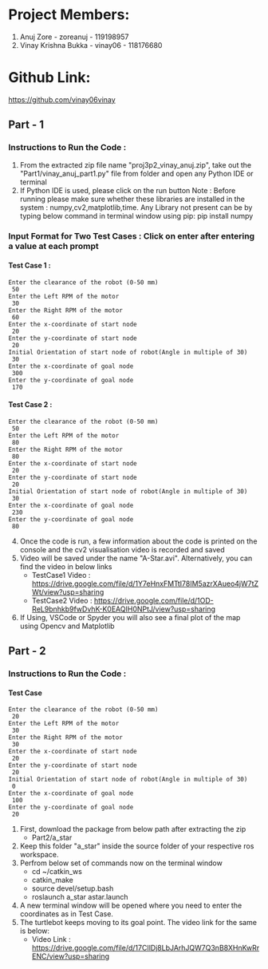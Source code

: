 # Project Members:
1. Anuj Zore - zoreanuj - 119198957
2. Vinay Krishna Bukka - vinay06 - 118176680

# Github Link: 

https://github.com/vinay06vinay

## Part - 1
### Instructions to Run the Code : 

1. From the extracted zip file name "proj3p2_vinay_anuj.zip", take out the "Part1/vinay_anuj_part1.py" file from folder and open any Python IDE or terminal
2. If Python IDE is used, please click on the run button
Note : Before running please make sure whether these libraries are installed in the system : numpy,cv2,matplotlib,time.
Any Library not present can be by typing below command in terminal window using pip:
       pip install numpy
       
### Input Format for Two Test Cases : Click on enter after entering a value at each prompt

#### Test Case 1 : 
	Enter the clearance of the robot (0-50 mm)
	 50
	Enter the Left RPM of the motor
	 30
	Enter the Right RPM of the motor
	 60
	Enter the x-coordinate of start node
	 20
	Enter the y-coordinate of start node
	 20
	Initial Orientation of start node of robot(Angle in multiple of 30)
	 30
	Enter the x-coordinate of goal node
	 300
	Enter the y-coordinate of goal node
	 170
#### Test Case 2 : 
	Enter the clearance of the robot (0-50 mm)
	 50
	Enter the Left RPM of the motor
	 80
	Enter the Right RPM of the motor
	 80
	Enter the x-coordinate of start node
	 20
	Enter the y-coordinate of start node
	 20
	Initial Orientation of start node of robot(Angle in multiple of 30)
	 30
	Enter the x-coordinate of goal node
	 230
	Enter the y-coordinate of goal node
	 80



4. Once the code is run, a few information about the code is printed on the console and the cv2 visualisation video is recorded and saved
5. Video will be saved under the name "A-Star.avi". Alternatively, you can find the video in below links
    * TestCase1 Video : https://drive.google.com/file/d/1Y7eHnxFMTtI78IM5azrXAueo4jW7tZWt/view?usp=sharing
    * TestCase2 Video : https://drive.google.com/file/d/1OD-ReL9bnhkb9fwDvhK-K0EAQIH0NPtJ/view?usp=sharing
6. If Using, VSCode or Spyder you will also see a final plot of the map using Opencv and Matplotlib


## Part - 2
### Instructions to Run the Code : 

#### Test Case

	Enter the clearance of the robot (0-50 mm)
	 20
	Enter the Left RPM of the motor
	 30
	Enter the Right RPM of the motor
	 30
	Enter the x-coordinate of start node
	 20
	Enter the y-coordinate of start node
	 20
	Initial Orientation of start node of robot(Angle in multiple of 30)
	 0
	Enter the x-coordinate of goal node
	 100
	Enter the y-coordinate of goal node
	 20
1. First, download the package from below path after extracting the zip
	* Part2/a_star
2. Keep this folder "a_star" inside the source folder of your respective ros workspace.
3. Perfrom below set of commands now on the terminal window
	* cd ~/catkin_ws
	* catkin_make
	* source devel/setup.bash
	* roslaunch a_star astar.launch
4. A new terminal window will be opened where you need to enter the coordinates as in Test Case.
5. The turtlebot keeps moving to its goal point. The video link for the same is below:
	* Video Link : https://drive.google.com/file/d/17CIlDj8LbJArhJQW7Q3nB8XHnKwRrENC/view?usp=sharing
